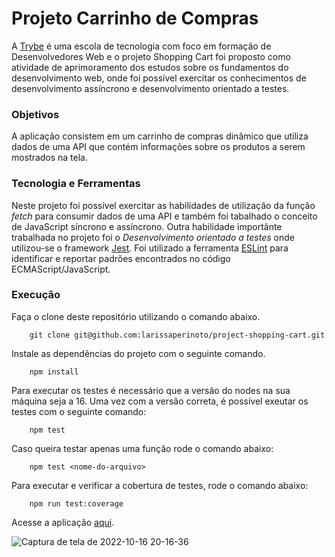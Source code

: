 # Projeto Carrinho de Compras

A [Trybe](https://www.betrybe.com/) é uma escola de tecnologia com foco em formação de Desenvolvedores Web e o projeto Shopping Cart foi proposto como atividade de aprimoramento dos estudos sobre os fundamentos do desenvolvimento web, onde foi possível exercitar os conhecimentos de desenvolvimento assíncrono e desenvolvimento orientado a testes.

### Objetivos

A aplicação consistem em um carrinho de compras dinâmico que utiliza dados de uma API que contém informações sobre os produtos a serem mostrados na tela.

### Tecnologia e Ferramentas

Neste projeto foi possível exercitar as habilidades de utilização da função _fetch_ para consumir dados de uma API e também foi tabalhado o conceito de JavaScript síncrono e assíncrono. Outra habilidade importânte trabalhada no projeto foi o _Desenvolvimento orientado a testes_ onde utilizou-se o framework [Jest](https://jestjs.io/pt-BR/docs/expect). Foi utilizado a ferramenta [ESLint](https://github.com/eslint/eslint) para identificar e reportar padrões encontrados no código ECMAScript/JavaScript.

### Execução

Faça o clone deste repositório utilizando o comando abaixo.

        git clone git@github.com:larissaperinoto/project-shopping-cart.git

Instale as dependências do projeto com o seguinte comando.

        npm install

Para executar os testes é necessário que a versão do nodes na sua máquina seja a 16. Uma vez com a versão correta, é possível exeutar os testes com o seguinte comando:

        npm test

Caso queira testar apenas uma função rode o comando abaixo:

        npm test <nome-do-arquivo>

Para executar e verificar a cobertura de testes, rode o comando abaixo:

        npm run test:coverage

Acesse a aplicação [aqui](https://larissaperinoto.github.io/project-shopping-cart/).

![Captura de tela de 2022-10-16 20-16-36](https://user-images.githubusercontent.com/98956659/196063489-8f393979-36a6-4bfe-8965-9589f0007fd4.png)
